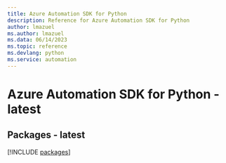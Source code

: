 ```yaml
---
title: Azure Automation SDK for Python
description: Reference for Azure Automation SDK for Python
author: lmazuel
ms.author: lmazuel
ms.data: 06/14/2023
ms.topic: reference
ms.devlang: python
ms.service: automation
---
```

# Azure Automation SDK for Python - latest
## Packages - latest
[!INCLUDE [packages](automation-index.md)]